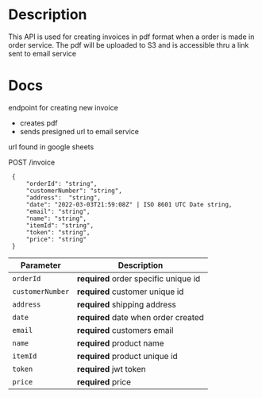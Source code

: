 # Description
This API is used for creating invoices in pdf format when a order is made in order service. The pdf will be uploaded to S3 and is accessible thru a link sent to email service

# Docs
endpoint for creating new invoice
 - creates pdf
 - sends presigned url to email service
 
 url found in google sheets 
 
 POST /invoice
 
```
 {
     "orderId": "string",
     "customerNumber": "string",
     "address":  "string",
     "date": "2022-03-03T21:59:08Z" | ISO 8601 UTC Date string,
     "email": "string", 
     "name": "string", 
     "itemId": "string",
     "token": "string",
     "price": "string"
 }
```
| Parameter | Description |
| --- | --- |
| `orderId` | **required** order specific unique id |
| `customerNumber` | **required** customer unique id |
| `address` | **required** shipping address |
| `date` | **required** date when order created |
| `email` | **required** customers email |
| `name` | **required** product name |
| `itemId` | **required** product unique id |
| `token` | **required** jwt token |
| `price` | **required** price |
